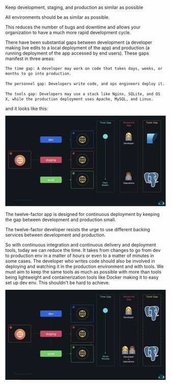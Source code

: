 Keep development, staging, and production as similar as possible

All environments should be as similar as possible.

This reduces the number of bugs and downtime and allows your organization to have a much more rapid development cycle.

There have been substantial gaps between development (a developer making live edits to a local deployment of the app) and production (a running deployment of the app accessed by end users). These gaps manifest in three areas:

    The time gap: A developer may work on code that takes days, weeks, or months to go into production.

    The personnel gap: Developers write code, and ops engineers deploy it.

    The tools gap: Developers may use a stack like Nginx, SQLite, and OS X, while the production deployment uses Apache, MySQL, and Linux.

and it looks like this:

<img src="images\image-6.png" alt="gap on tools and process">

The twelve-factor app is designed for continuous deployment by keeping the gap between development and production small.

The twelve-factor developer resists the urge to use different backing services between development and production.

So with continuous integration and continuous delivery and deployment tools, today we can reduce the time. It takes from changes to go from dev to production env in a matter of hours or even to a matter of minutes in some cases. The developer who writes code should also be involved in deploying and watching it in the production environment and with tools. We must aim to keep the same tools as much as possible with more than tools being lightweight and containerization tools like Docker making it to easy set up dev env. This shouldn't be hard to achieve. 

<img src="images\image-7.png" alt="closing gap and keep it the same process">
